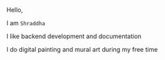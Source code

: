 Hello,

I am <code>Shraddha</code>

I like backend development and documentation

I do digital painting and mural art during my free time

